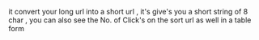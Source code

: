 it convert your long url into a short url , it's give's you a short string of 8 char , you can also see the No. of Click's on the sort url as well in a table form